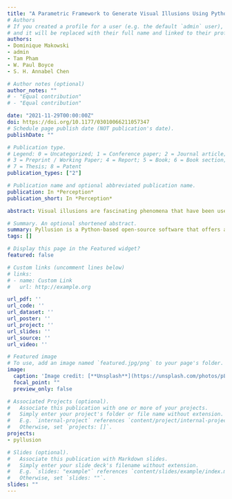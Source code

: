```yaml
---
title: "A Parametric Framework to Generate Visual Illusions Using Python"
# Authors
# If you created a profile for a user (e.g. the default `admin` user), write the username (folder name) here 
# and it will be replaced with their full name and linked to their profile.
authors:
- Dominique Makowski
- admin
- Tam Pham
- W. Paul Boyce
- S. H. Annabel Chen

# Author notes (optional)
author_notes: ""
# - "Equal contribution"
# - "Equal contribution"

date: "2021-11-29T00:00:00Z"
doi: https://doi.org/10.1177/03010066211057347
# Schedule page publish date (NOT publication's date).
publishDate: ""

# Publication type.
# Legend: 0 = Uncategorized; 1 = Conference paper; 2 = Journal article;
# 3 = Preprint / Working Paper; 4 = Report; 5 = Book; 6 = Book section;
# 7 = Thesis; 8 = Patent
publication_types: ["2"]

# Publication name and optional abbreviated publication name.
publication: In *Perception*
publication_short: In *Perception*

abstract: Visual illusions are fascinating phenomena that have been used and studied by artists and scientists for centuries, leading to important discoveries about the neurocognitive underpinnings of perception, consciousness, and neuropsychiatric disorders such as schizophrenia or autism. Surprisingly, despite their historical and theoretical importance as psychological stimuli, there is no dedicated software, nor consistent approach, to generate illusions in a systematic fashion. Instead, scientists have to craft them by hand in an idiosyncratic fashion, or use pre-made images not tailored for the specific needs of their studies. This, in turn, hinders the reproducibility of illusion-based research, narrowing possibilities for scientific breakthroughs and their applications. With the aim of addressing this gap, Pyllusion is a Python-based open-source software (freely available at https://github.com/RealityBending/Pyllusion), that offers a framework to manipulate and generate illusions in a systematic way, compatible with different output formats such as image files (.png, .jpg, .tiff, etc.) or experimental software (such as PsychoPy).

# Summary. An optional shortened abstract.
summary: Pyllusion is a Python-based open-source software that offers a framework to manipulate and generate illusions in a systematic way, compatible with different output formats such as image files (.png, .jpg, .tiff, etc.) or experimental software.
tags: []

# Display this page in the Featured widget?
featured: false

# Custom links (uncomment lines below)
# links:
# - name: Custom Link
#   url: http://example.org

url_pdf: ''
url_code: ''
url_dataset: ''
url_poster: ''
url_project: ''
url_slides: ''
url_source: ''
url_video: ''

# Featured image
# To use, add an image named `featured.jpg/png` to your page's folder. 
image:
  caption: 'Image credit: [**Unsplash**](https://unsplash.com/photos/pLCdAaMFLTE)'
  focal_point: ""
  preview_only: false

# Associated Projects (optional).
#   Associate this publication with one or more of your projects.
#   Simply enter your project's folder or file name without extension.
#   E.g. `internal-project` references `content/project/internal-project/index.md`.
#   Otherwise, set `projects: []`.
projects:
- pyllusion

# Slides (optional).
#   Associate this publication with Markdown slides.
#   Simply enter your slide deck's filename without extension.
#   E.g. `slides: "example"` references `content/slides/example/index.md`.
#   Otherwise, set `slides: ""`.
slides: ""
---
```

